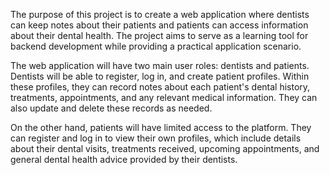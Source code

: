 The purpose of this project is to create a web application where dentists can keep notes about their patients and patients can access information about their dental health. The project aims to serve as a learning tool for backend development while providing a practical application scenario.

The web application will have two main user roles: dentists and patients. Dentists will be able to register, log in, and create patient profiles. Within these profiles, they can record notes about each patient's dental history, treatments, appointments, and any relevant medical information. They can also update and delete these records as needed.

On the other hand, patients will have limited access to the platform. They can register and log in to view their own profiles, which include details about their dental visits, treatments received, upcoming appointments, and general dental health advice provided by their dentists.
